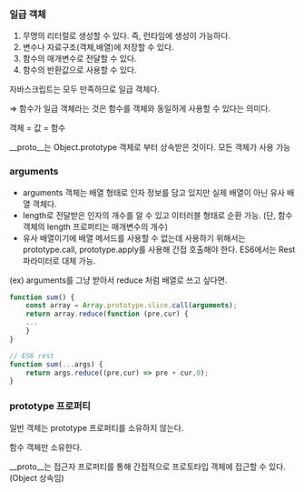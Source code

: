 ### 일급 객체

1. 무명의 리터럴로 생성할 수 있다. 즉, 런타임에 생성이 가능하다.
2. 변수나 자료구조(객체,배열)에 저장할 수 있다.
3. 함수의 매개변수로 전달할 수 있다.
4. 함수의 반환값으로 사용할 수 있다.

자바스크립트는 모두 만족하므로 일급 객체다.

⇒ 함수가 일급 객체라는 것은 함수를 객체와 동일하게 사용할 수 있다는 의미다. 

객체 = 값 = 함수 

__proto__는 Object.prototype 객체로 부터 상속받은 것이다. 모든 객체가 사용 가능

### arguments

- arguments 객체는 배열 형태로 인자 정보를 담고 있지만 실제 배열이 아닌 유사 배열 객체다.
- length로 전달받은 인자의 개수를 알 수 있고 이터러블 형태로 순환 가능. 
(단, 함수 객체의 length 프로퍼티는 매개변수의 개수)
- 유사 배열이기에 배열 메서드를 사용할 수 없는데 사용하기 위해서는 prototype.call, prototype.apply를 사용해 간접 호출해야 한다. ES6에서는 Rest 파라미터로 대체 가능.

(ex) arguments를 그냥 받아서 reduce 처럼 배열로 쓰고 싶다면. 

```jsx
function sum() {
	const array = Array.prototype.slice.call(arguments);
	return array.reduce(function (pre,cur) {
	...	
	}
}

// ES6 rest
function sum(...args) {
	return args.reduce((pre,cur) => pre + cur,0);
}
```

### prototype 프로퍼티

일반 객체는 prototype 프로퍼티를 소유하지 않는다.

함수 객체만 소유한다. 

__proto__는 접근자 프로퍼티를 통해 간접적으로 프로토타입 객체에 접근할 수 있다. (Object 상속임)
